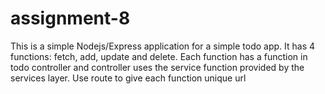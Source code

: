 # assignment-8
This is a simple Nodejs/Express application for a simple todo app.
It has 4 functions: fetch, add, update and delete. Each function has a function in todo controller and controller uses the service function provided by the services layer.
Use route to give each function unique url